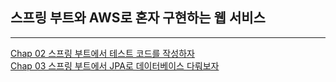 ## 스프링 부트와 AWS로 혼자 구현하는 웹 서비스 

---
[Chap 02 스프링 부트에서 테스트 코드를 작성하자](/src/summary/chap02.md)  
[Chap 03 스프링 부트에서 JPA로 데이터베이스 다뤄보자](/src/summary/chap03.md)
